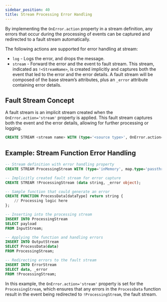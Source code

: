 ```yaml
---
sidebar_position: 40
title: Stream Processing Error Handling
---
```


By implementing the `OnError.action` property in a stream definition, any errors that occur during the processing of events can be captured and redirected to a fault stream automatically.

The following actions are supported for error handling at stream:

- `log` - Logs the error, and drops the message.
- `stream` - Forward the error and the event to fault stream. This stream, indicated as `!<StreamName>`, is created implicitly and captures both the event that led to the error and the error details. A fault stream will be composed of the base stream’s attributes, plus an `_error` attribute containing error details.

## Fault Stream Concept

A fault stream is an implicit stream created when the `OnError.action='stream'` property is applied. This fault stream captures both the event and the error details, allowing for further processing or logging.

```sql
CREATE STREAM <stream name> WITH (type='<source type>', OnError.action='<action>', <other properties>) (<attribute name> <attribute type>, ...);
```

## Example: Stream Function Error Handling

```sql
-- Stream definition with error handling property
CREATE STREAM ProcessingStream WITH (type='inMemory', map.type='passthrough', OnError.action='stream') (data string);

-- Implicitly created fault stream for error capture
CREATE STREAM !ProcessingStream (data string, _error object);

-- Sample function that could generate an error
CREATE FUNCTION ProcessData[dataType] return string {
    // Processing logic here
};

-- Inserting into the processing stream
INSERT INTO ProcessingStream
SELECT payload
FROM InputStream;

-- Applying the function and handling errors
INSERT INTO OutputStream
SELECT ProcessData(data)
FROM ProcessingStream;

-- Redirecting errors to the fault stream
INSERT INTO ErrorStream
SELECT data, _error
FROM !ProcessingStream;
```

In this example, the `OnError.action='stream'` property is set for the `ProcessingStream`, which ensures that any errors in the `ProcessData` function result in the event being redirected to `!ProcessingStream`, the fault stream.
